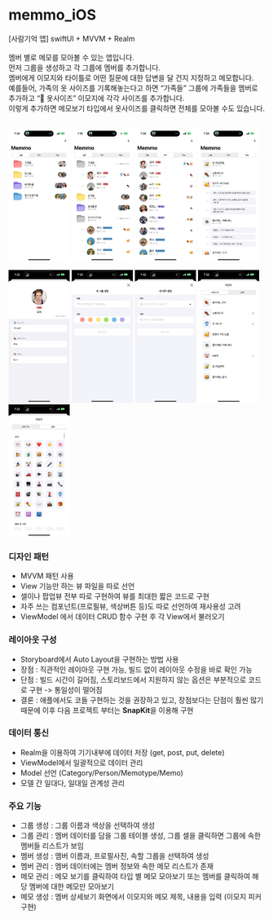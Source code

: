 # memmo_iOS
[사람기억 앱] swiftUI + MVVM + Realm<br/><br/>
멤버 별로 메모를 모아볼 수 있는 앱입니다. <br/>
먼저 그룹을 생성하고 각 그룹에 멤버를 추가합니다.<br/>
멤버에게 이모지와 타이틀로 어떤 질문에 대한 답변을 달 건지 지정하고 메모합니다.<br/>
예를들어, 가족의 옷 사이즈를 기록해놓는다고 하면 “가족들” 그룹에 가족들을 멤버로 추가하고 “👕 옷사이즈” 이모지에 각각 사이즈를 추가합니다. <br/>
이렇게 추가하면 메모보기 타입에서 옷사이즈를 클릭하면 전체를 모아볼 수도 있습니다.<br/><br/>

<img src="https://raw.githubusercontent.com/nasneyland/nasneyland/main/memmo/memmo_01.jpeg"  width="120"> <img src="https://raw.githubusercontent.com/nasneyland/nasneyland/main/memmo/memmo_02.jpeg"  width="120">
<img src="https://raw.githubusercontent.com/nasneyland/nasneyland/main/memmo/memmo_03.jpeg"  width="120">
<img src="https://raw.githubusercontent.com/nasneyland/nasneyland/main/memmo/memmo_04.jpeg"  width="120">

<img src="https://raw.githubusercontent.com/nasneyland/nasneyland/main/memmo/memmo_05.jpeg"  width="120"> <img src="https://raw.githubusercontent.com/nasneyland/nasneyland/main/memmo/memmo_06.jpeg"  width="120">
<img src="https://raw.githubusercontent.com/nasneyland/nasneyland/main/memmo/memmo_07.jpeg"  width="120">
<img src="https://raw.githubusercontent.com/nasneyland/nasneyland/main/memmo/memmo_08.jpeg"  width="120">
<img src="https://raw.githubusercontent.com/nasneyland/nasneyland/main/memmo/memmo_09.jpeg"  width="120">

### 디자인 패턴
- MVVM 패턴 사용
- View 기능만 하는 뷰 파일을 따로 선언
- 셀이나 팝업뷰 전부 따로 구현하여 뷰를 최대한 짧은 코드로 구현
- 자주 쓰는 컴포넌트(프로필뷰, 색상버튼 등)도 따로 선언하여 재사용성 고려
- ViewModel 에서 데이터 CRUD 함수 구현 후 각 View에서 불러오기

### 레이아웃 구성
- Storyboard에서 Auto Layout을 구현하는 방법 사용
- 장점 : 직관적인 레이아웃 구현 가능, 빌드 없이 레이아웃 수정을 바로 확인 가능
- 단점 : 빌드 시간이 길어짐, 스토리보드에서 지원하지 않는 옵션은 부분적으로 코드로 구현 -> 통일성이 떨어짐
- 결론 : 애플에서도 코들 구현하는 것을 권장하고 있고, 장점보다는 단점이 훨씬 많기 때문에 이후 다음 프로젝트 부터는 **SnapKit**을 이용해 구현

### 데이터 통신
- Realm을 이용하여 기기내부에 데이터 저장 (get, post, put, delete)
- ViewModel에서 일괄적으로 데이터 관리
- Model 선언 (Category/Person/Memotype/Memo) 
- 모델 간 일대다, 일대일 관계성 관리

### 주요 기능
- 그룹 생성 : 그룹 이름과 색상을 선택하여 생성
- 그룹 관리 : 멤버 데이터를 담을 그룹 테이블 생성, 그룹 셀을 클릭하면 그룹에 속한 멤버들 리스트가 보임
- 멤버 생성 : 멤버 이름과, 프로필사진, 속할 그룹을 선택하여 생성
- 멤버 관리 : 멤버 데이터에는 멤버 정보와 속한 메모 리스트가 존재
- 메모 관리 : 메모 보기를 클릭하여 타입 별 메모 모아보기 또는 멤버를 클릭하여 해당 멤버에 대한 메모만 모아보기
- 메모 생성 : 멤버 상세보기 화면에서 이모지와 메모 제목, 내용을 입력 (이모지 피커 구현)
